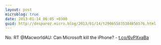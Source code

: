 ```yaml
---
layout: post
microblog: true
date: 2013-01-14 06:05 +0300
guid: http://desparoz.micro.blog/2013/01/14/t290655835384856576.html
---
```

No. RT @MacworldAU: Can Microsoft kill the iPhone? - [t.co/6vPXvaBa](http://t.co/6vPXvaBa)
